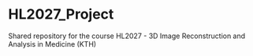 # HL2027_Project
Shared repository for the course HL2027 - 3D Image Reconstruction and Analysis in Medicine (KTH)
